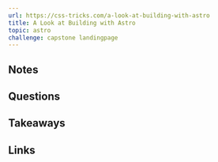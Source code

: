 ```yaml
---
url: https://css-tricks.com/a-look-at-building-with-astro
title: A Look at Building with Astro
topic: astro
challenge: capstone landingpage
---
```


## Notes

## Questions

## Takeaways

## Links
